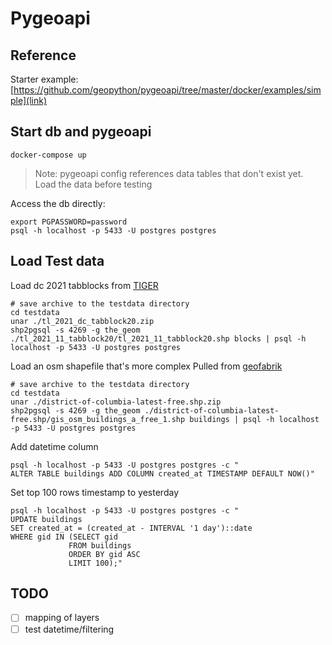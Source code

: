 # Pygeoapi

## Reference

Starter example: [https://github.com/geopython/pygeoapi/tree/master/docker/examples/simple](link)

## Start db and pygeoapi

```shell
docker-compose up
```

> Note: pygeoapi config references data tables that don't exist yet. Load the data before testing
> 
Access the db directly:
```shell
export PGPASSWORD=password
psql -h localhost -p 5433 -U postgres postgres 
```

## Load Test data

Load dc 2021 tabblocks from [TIGER](https://www.census.gov/cgi-bin/geo/shapefiles/index.php?year=2021&layergroup=Blocks+%282020%29)
```shell
# save archive to the testdata directory
cd testdata
unar ./tl_2021_dc_tabblock20.zip
shp2pgsql -s 4269 -g the_geom ./tl_2021_11_tabblock20/tl_2021_11_tabblock20.shp blocks | psql -h localhost -p 5433 -U postgres postgres
```

Load an osm shapefile that's more complex
Pulled from [geofabrik](https://download.geofabrik.de/north-america/us/district-of-columbia-latest-free.shp.zip)
```shell
# save archive to the testdata directory
cd testdata
unar ./district-of-columbia-latest-free.shp.zip
shp2pgsql -s 4269 -g the_geom ./district-of-columbia-latest-free.shp/gis_osm_buildings_a_free_1.shp buildings | psql -h localhost -p 5433 -U postgres postgres
```

Add datetime column
```shell
psql -h localhost -p 5433 -U postgres postgres -c "
ALTER TABLE buildings ADD COLUMN created_at TIMESTAMP DEFAULT NOW()"
```
Set top 100 rows timestamp to yesterday
```shell
psql -h localhost -p 5433 -U postgres postgres -c "
UPDATE buildings
SET created_at = (created_at - INTERVAL '1 day')::date
WHERE gid IN (SELECT gid
             FROM buildings
             ORDER BY gid ASC
             LIMIT 100);"
```

## TODO 
- [ ] mapping of layers
- [ ] test datetime/filtering